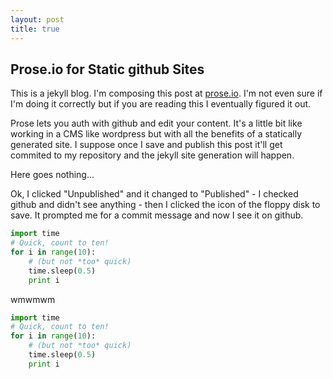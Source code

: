 ```yaml
---
layout: post
title: true
---
```


## Prose.io for Static github Sites

This is a jekyll blog. I'm composing this post at  [prose.io](http://prose.io/). I'm not even sure if I'm doing it correctly but if you are reading this I eventually figured it out.

Prose lets you auth with github and edit your content. It's a little bit like working in a CMS like wordpress but with all the benefits of a statically generated site. I  suppose once I save and publish this post it'll get commited to my repository and the jekyll site generation will happen.

Here goes nothing...

Ok, I clicked "Unpublished" and it changed to "Published" - I checked github and didn't see anything - then I clicked the icon of the floppy disk to save. It prompted me for a commit message and now I see it on github.

~~~python
import time
# Quick, count to ten!
for i in range(10):
    # (but not *too* quick)
    time.sleep(0.5)
    print i
~~~
wmwmwm


```python
import time
# Quick, count to ten!
for i in range(10):
    # (but not *too* quick)
    time.sleep(0.5)
    print i
```

